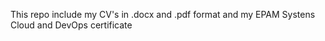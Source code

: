 This repo include my CV's in .docx and .pdf format and my EPAM Systens Cloud and DevOps certificate
